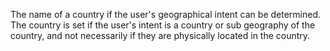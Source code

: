 The name of a country if the user's geographical intent can be determined. The country is set if the user's intent is a country or sub geography of the country, and not necessarily if they are physically located in the country.
